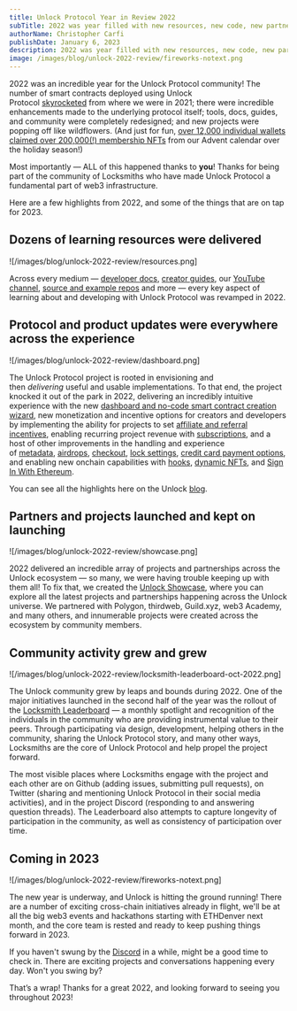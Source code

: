 ```yaml
---
title: Unlock Protocol Year in Review 2022
subTitle: 2022 was year filled with new resources, new code, new partners, and massive uptake
authorName: Christopher Carfi
publishDate: January 6, 2023
description: 2022 was year filled with new resources, new code, new partners, and massive uptake.
image: /images/blog/unlock-2022-review/fireworks-notext.png
---
```


2022 was an incredible year for the Unlock Protocol community! The number of smart contracts deployed using Unlock Protocol [skyrocketed](https://dune.com/ccarfi/Unlock-Protocol-Rankings) from where we were in 2021; there were incredible enhancements made to the underlying protocol itself; tools, docs, guides, and community were completely redesigned; and new projects were popping off like wildflowers. (And just for fun, [over 12,000 individual wallets claimed over 200,000(!) membership NFTs](https://tpan.substack.com/p/thoughts-152-unlock-protocols-advent) from our Advent calendar over the holiday season!)

Most importantly — ALL of this happened thanks to **you**! Thanks for being part of the community of Locksmiths who have made Unlock Protocol a fundamental part of web3 infrastructure.

Here are a few highlights from 2022, and some of the things that are on tap for 2023.

## Dozens of learning resources were delivered

![/images/blog/unlock-2022-review/resources.png]

Across every medium — [developer docs](https://docs.unlock-protocol.com/), [creator guides](https://unlock-protocol.com/guides/), our [YouTube channel](https://www.youtube.com/unlockprotocol), [source and example repos](https://github.com/unlock-protocol) and more — every key aspect of learning about and developing with Unlock Protocol was revamped in 2022.

## Protocol and product updates were everywhere across the experience

![/images/blog/unlock-2022-review/dashboard.png]

The Unlock Protocol project is rooted in envisioning and then *delivering* useful and usable implementations. To that end, the project knocked it out of the park in 2022, delivering an incredibly intuitive experience with the new [dashboard and no-code smart contract creation wizard](https://unlock-protocol.com/blog/dashboard-redesign), new monetization and incentive options for creators and developers by implementing the ability for projects to set [affiliate and referral incentives](https://unlock-protocol.com/blog/referral-fees), enabling recurring project revenue with [subscriptions](https://unlock-protocol.com/blog/recurring-subscription-nft), and a host of other improvements in the handling and experience of [metadata](https://unlock-protocol.com/blog/metadata-configurator), [airdrops](https://unlock-protocol.com/blog/email-airdrop-nft), [checkout](https://unlock-protocol.com/blog/redesigning-our-checkout), [lock settings](https://unlock-protocol.com/blog/settings-page), [credit card payment options](https://unlock-protocol.com/blog/support-for-google-and-apple-pay), and enabling new onchain capabilities with [hooks](https://docs.unlock-protocol.com/tutorials/smart-contracts/hooks/), [dynamic NFTs](https://unlock-protocol.com/blog/dynamic-nft), and [Sign In With Ethereum](https://unlock-protocol.com/blog/sign-in-with-ethereum).

You can see all the highlights here on the Unlock [blog](https://unlock-protocol.com/blog).

## Partners and projects launched and kept on launching

![/images/blog/unlock-2022-review/showcase.png]

2022 delivered an incredible array of projects and partnerships across the Unlock ecosystem — so many, we were having trouble keeping up with them all! To fix that, we created the [Unlock Showcase](https://showcase.unlock-protocol.com/), where you can explore all the latest projects and partnerships happening across the Unlock universe. We partnered with Polygon, thirdweb, Guild.xyz, web3 Academy, and many others, and innumerable projects were created across the ecosystem by community members.

## Community activity grew and grew

![/images/blog/unlock-2022-review/locksmith-leaderboard-oct-2022.png]

The Unlock community grew by leaps and bounds during 2022. One of the major initiatives launched in the second half of the year was the rollout of the [Locksmith Leaderboard](https://unlock.community/t/retroactive-funding-january-2023/409) — a monthly spotlight and recognition of the individuals in the community who are providing instrumental value to their peers. Through participating via design, development, helping others in the community, sharing the Unlock Protocol story, and many other ways, Locksmiths are the core of Unlock Protocol and help propel the project forward.

The most visible places where Locksmiths engage with the project and each other are on Github (adding issues, submitting pull requests), on Twitter (sharing and mentioning Unlock Protocol in their social media activities), and in the project Discord (responding to and answering question threads). The Leaderboard also attempts to capture longevity of participation in the community, as well as consistency of participation over time.

## Coming in 2023

![/images/blog/unlock-2022-review/fireworks-notext.png]

The new year is underway, and Unlock is hitting the ground running! There are a number of exciting cross-chain initiatives already in flight, we'll be at all the big web3 events and hackathons starting with ETHDenver next month, and the core team is rested and ready to keep pushing things forward in 2023.

If you haven't swung by the [Discord](https://discord.unlock-protocol.com) in a while, might be a good time to check in. There are exciting projects and conversations happening every day. Won't you swing by?

That’s a wrap! Thanks for a great 2022, and looking forward to seeing you throughout 2023!

